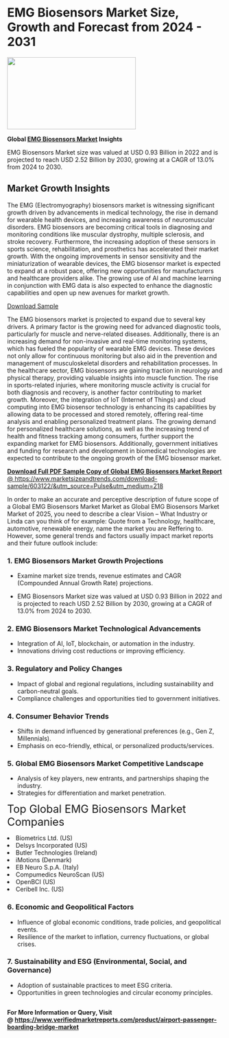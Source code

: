 <H1>EMG Biosensors Market Size, Growth and Forecast from 2024 - 2031</H1><img class="aligncenter size-medium wp-image-584254" src="https://thirdeyenews.in/wp-content/uploads/2024/09/Global-Market-Research-300x168.jpeg" alt="" width="300" height="168" /><p><strong>Global&nbsp;<a href="https://www.marketsizeandtrends.com/download-sample/603122/&amp;utm_source=Pulse&amp;utm_medium=218">EMG Biosensors Market</a> Insights</strong></p><p>EMG Biosensors Market size was valued at USD 0.93 Billion in 2022 and is projected to reach USD 2.52 Billion by 2030, growing at a CAGR of 13.0% from 2024 to 2030.</p><p><h2>Market Growth Insights</h2> <p>The EMG (Electromyography) biosensors market is witnessing significant growth driven by advancements in medical technology, the rise in demand for wearable health devices, and increasing awareness of neuromuscular disorders. EMG biosensors are becoming critical tools in diagnosing and monitoring conditions like muscular dystrophy, multiple sclerosis, and stroke recovery. Furthermore, the increasing adoption of these sensors in sports science, rehabilitation, and prosthetics has accelerated their market growth. With the ongoing improvements in sensor sensitivity and the miniaturization of wearable devices, the EMG biosensor market is expected to expand at a robust pace, offering new opportunities for manufacturers and healthcare providers alike. The growing use of AI and machine learning in conjunction with EMG data is also expected to enhance the diagnostic capabilities and open up new avenues for market growth.</p> <p><a href="#">Download Sample</a></p> <p>The EMG biosensors market is projected to expand due to several key drivers. A primary factor is the growing need for advanced diagnostic tools, particularly for muscle and nerve-related diseases. Additionally, there is an increasing demand for non-invasive and real-time monitoring systems, which has fueled the popularity of wearable EMG devices. These devices not only allow for continuous monitoring but also aid in the prevention and management of musculoskeletal disorders and rehabilitation processes. In the healthcare sector, EMG biosensors are gaining traction in neurology and physical therapy, providing valuable insights into muscle function. The rise in sports-related injuries, where monitoring muscle activity is crucial for both diagnosis and recovery, is another factor contributing to market growth. Moreover, the integration of IoT (Internet of Things) and cloud computing into EMG biosensor technology is enhancing its capabilities by allowing data to be processed and stored remotely, offering real-time analysis and enabling personalized treatment plans. The growing demand for personalized healthcare solutions, as well as the increasing trend of health and fitness tracking among consumers, further support the expanding market for EMG biosensors. Additionally, government initiatives and funding for research and development in biomedical technologies are expected to contribute to the ongoing growth of the EMG biosensor market.</p> <p><a href="#"></p><p><span class=""><strong>Download Full PDF Sample Copy of Global EMG Biosensors Market Report</strong> @ <a href="https://www.marketsizeandtrends.com/download-sample/603122/&amp;utm_source=Pulse&amp;utm_medium=218" target="_blank">https://www.marketsizeandtrends.com/download-sample/603122/&amp;utm_source=Pulse&amp;utm_medium=218</a></span></p><p>In order to make an accurate and perceptive description of future scope of a Global&nbsp;EMG Biosensors Market Market as Global&nbsp;EMG Biosensors Market Market of 2025, you need to describe a clear Vision &ndash; What Industry or Linda can you think of for example: Quote from a Technology, healthcare, automotive, renewable energy, name the market you are Reffering to. However, some general trends and factors usually impact market reports and their future outlook include:</p><h3>1.&nbsp;<strong>EMG Biosensors Market Growth Projections</strong></h3><ul><li>Examine market size trends, revenue estimates and CAGR (Compounded Annual Growth Rate) projections.</li><li><p>EMG Biosensors Market size was valued at USD 0.93 Billion in 2022 and is projected to reach USD 2.52 Billion by 2030, growing at a CAGR of 13.0% from 2024 to 2030.</p></li></ul><h3>2.&nbsp;<strong>EMG Biosensors Market Technological Advancements</strong></h3><ul><li>Integration of AI, IoT, blockchain, or automation in the industry.</li><li>Innovations driving cost reductions or improving efficiency.</li></ul><h3>3.&nbsp;<strong>Regulatory and Policy Changes</strong></h3><ul><li>Impact of global and regional regulations, including sustainability and carbon-neutral goals.</li><li>Compliance challenges and opportunities tied to government initiatives.</li></ul><h3>4.&nbsp;<strong>Consumer Behavior Trends</strong></h3><ul><li>Shifts in demand influenced by generational preferences (e.g., Gen Z, Millennials).</li><li>Emphasis on eco-friendly, ethical, or personalized products/services.</li></ul><h3>5.&nbsp;<strong>Global EMG Biosensors Market Competitive Landscape</strong></h3><ul><li>Analysis of key players, new entrants, and partnerships shaping the industry.</li><li>Strategies for differentiation and market penetration.</li></ul><p data-pm-slice="1 1 []"><span style="color: inherit; font-family: inherit; font-size: 25px;">Top Global EMG Biosensors Market Companies</span></p><div class="" data-test-id=""><p><li>Biometrics Ltd. (US)</li><li> Delsys Incorporated (US)</li><li> Butler Technologies (Ireland)</li><li> iMotions (Denmark)</li><li> EB Neuro S.p.A. (Italy)</li><li> Compumedics NeuroScan (US)</li><li> OpenBCI (US)</li><li> Ceribell Inc. (US)</li></p></div><h3>6.&nbsp;<strong>Economic and Geopolitical Factors</strong></h3><ul><li>Influence of global economic conditions, trade policies, and geopolitical events.</li><li>Resilience of the market to inflation, currency fluctuations, or global crises.</li></ul><h3>7.&nbsp;<strong>Sustainability and ESG (Environmental, Social, and Governance)</strong></h3><ul><li>Adoption of sustainable practices to meet ESG criteria.</li><li>Opportunities in green technologies and circular economy principles.</li></ul><h2><strong style="font-size: 14px;">For More Information or Query, Visit @&nbsp;</strong><a style="background-color: #ffffff; font-size: 14px;" href="https://www.marketsizeandtrends.com/report/emg-biosensors-market/" target="_blank">https://www.verifiedmarketreports.com/product/airport-passenger-boarding-bridge-market</a></h2>
